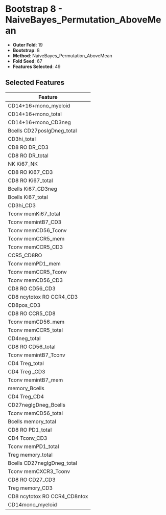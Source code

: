 # Bootstrap 8 - NaiveBayes_Permutation_AboveMean

- **Outer Fold**: 19
- **Bootstrap**: 8
- **Method**: NaiveBayes_Permutation_AboveMean
- **Fold Seed**: 67
- **Features Selected**: 49

## Selected Features

| Feature |
|---------|
| CD14+16+mono_myeloid |
| CD14+16+mono_total |
| CD14+16+mono_CD3neg |
| Bcells CD27posIgDneg_total |
| CD3hi_total |
| CD8 RO DR_CD3 |
| CD8 RO DR_total |
| NK Ki67_NK |
| CD8  RO Ki67_CD3 |
| CD8 RO Ki67_total |
| Bcells Ki67_CD3neg |
| Bcells Ki67_total |
| CD3hi_CD3 |
| Tconv memKi67_total |
| Tconv memintB7_CD3 |
| Tconv memCD56_Tconv |
| Tconv memCCR5_mem |
| Tconv memCCR5_CD3 |
| CCR5_CD8RO |
| Tconv memPD1_mem |
| Tconv memCCR5_Tconv |
| Tconv memCD56_CD3 |
| CD8 RO CD56_CD3 |
| CD8 ncytotox RO CCR4_CD3 |
| CD8pos_CD3 |
| CD8 RO CCR5_CD8 |
| Tconv memCD56_mem |
| Tconv memCCR5_total |
| CD4neg_total |
| CD8 RO CD56_total |
| Tconv memintB7_Tconv |
| CD4 Treg_total |
| CD4 Treg _CD3 |
| Tconv memintB7_mem |
| memory_Bcells |
| CD4 Treg_CD4 |
| CD27negIgDneg_Bcells |
| Tconv memCD56_total |
| Bcells memory_total |
| CD8 RO PD1_total |
| CD4 Tconv_CD3 |
| Tconv memPD1_total |
| Treg memory_total |
| Bcells CD27negIgDneg_total |
| Tconv memCXCR3_Tconv |
| CD8 RO CD27_CD3 |
| Treg memory_CD3 |
| CD8 ncytotox RO CCR4_CD8ntox |
| CD14mono_myeloid |
